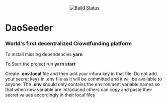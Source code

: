 <p align="center">
  <a href="https://github.com/daoseeder/interface/actions/workflows/build.yaml">
    <img src="https://github.com/daoseeder/interface/actions/workflows/build.yaml/badge.svg?branch=main" alt="Build Status">
  </a>
</p>

# DaoSeeder
### **World's first decentralized Crowdfunding platform**

To install missing dependencies **yarn**

To Start the project run **yarn start**

Create **.env.local** file and then add your infura key in that file. Do not add your secret keys in .env file as it will be committed and it will be available to anyone. The **.env** should only contains the environment variable names so that when new variable are introduced others can copy and paste their secret values accordingly in their local files

